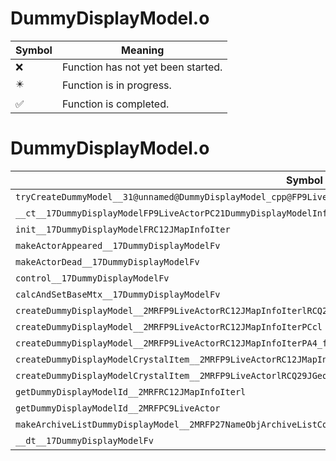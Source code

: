 # DummyDisplayModel.o
| Symbol | Meaning 
| ------------- | ------------- 
| :x: | Function has not yet been started. 
| :eight_pointed_black_star: | Function is in progress. 
| :white_check_mark: | Function is completed. 


# DummyDisplayModel.o
| Symbol | Decompiled? |
| ------------- | ------------- |
| `tryCreateDummyModel__31@unnamed@DummyDisplayModel_cpp@FP9LiveActorRC12JMapInfoIterli` | :x: |
| `__ct__17DummyDisplayModelFP9LiveActorPC21DummyDisplayModelInfoill` | :x: |
| `init__17DummyDisplayModelFRC12JMapInfoIter` | :x: |
| `makeActorAppeared__17DummyDisplayModelFv` | :x: |
| `makeActorDead__17DummyDisplayModelFv` | :x: |
| `control__17DummyDisplayModelFv` | :x: |
| `calcAndSetBaseMtx__17DummyDisplayModelFv` | :x: |
| `createDummyDisplayModel__2MRFP9LiveActorRC12JMapInfoIterlRCQ29JGeometry8TVec3<f>RCQ29JGeometry8TVec3<f>` | :x: |
| `createDummyDisplayModel__2MRFP9LiveActorRC12JMapInfoIterPCcl` | :x: |
| `createDummyDisplayModel__2MRFP9LiveActorRC12JMapInfoIterPA4_flRCQ29JGeometry8TVec3<f>RCQ29JGeometry8TVec3<f>` | :x: |
| `createDummyDisplayModelCrystalItem__2MRFP9LiveActorRC12JMapInfoIterRCQ29JGeometry8TVec3<f>RCQ29JGeometry8TVec3<f>` | :x: |
| `createDummyDisplayModelCrystalItem__2MRFP9LiveActorlRCQ29JGeometry8TVec3<f>RCQ29JGeometry8TVec3<f>` | :x: |
| `getDummyDisplayModelId__2MRFRC12JMapInfoIterl` | :x: |
| `getDummyDisplayModelId__2MRFPC9LiveActor` | :x: |
| `makeArchiveListDummyDisplayModel__2MRFP27NameObjArchiveListCollectorRC12JMapInfoIter` | :x: |
| `__dt__17DummyDisplayModelFv` | :x: |
